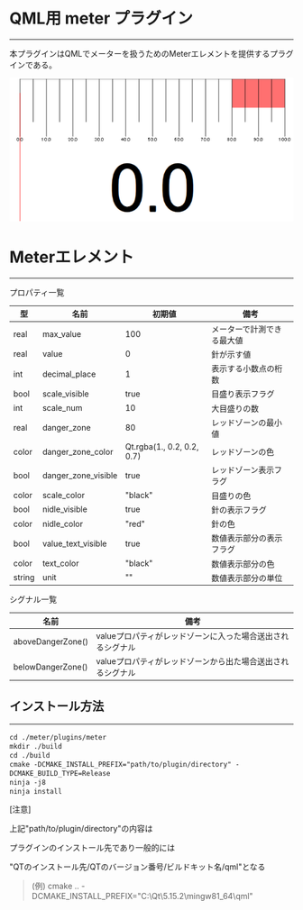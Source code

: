 # QML用 meter プラグイン

---

本プラグインはQMLでメーターを扱うためのMeterエレメントを提供するプラグインである。

![img1](./etc/for_readme.png)

# Meterエレメント

---

プロパティ一覧

| 型     | 名前                | 初期値                     | 備考                       |
| ------ | ------------------- | -------------------------- | -------------------------- |
| real   | max_value           | 100                        | メーターで計測できる最大値 |
| real   | value               | 0                          | 針が示す値                 |
| int    | decimal_place       | 1                          | 表示する小数点の桁数       |
| bool   | scale_visible       | true                       | 目盛り表示フラグ           |
| int    | scale_num           | 10                         | 大目盛りの数               |
| real   | danger_zone         | 80                         | レッドゾーンの最小値       |
| color  | danger_zone_color   | Qt.rgba(1., 0.2, 0.2, 0.7) | レッドゾーンの色           |
| bool   | danger_zone_visible | true                       | レッドゾーン表示フラグ     |
| color  | scale_color         | "black"                    | 目盛りの色                 |
| bool   | nidle_visible       | true                       | 針の表示フラグ             |
| color  | nidle_color         | "red"                      | 針の色                     |
| bool   | value_text_visible  | true                       | 数値表示部分の表示フラグ   |
| color  | text_color          | "black"                    | 数値表示部分の色           |
| string | unit                | ""                         | 数値表示部分の単位         |



シグナル一覧

| 名前              | 備考                                                        |
| ----------------- | ----------------------------------------------------------- |
| aboveDangerZone() | valueプロパティがレッドゾーンに入った場合送出されるシグナル |
| belowDangerZone() | valueプロパティがレッドゾーンから出た場合送出されるシグナル |



## インストール方法

---

```term
cd ./meter/plugins/meter
mkdir ./build
cd ./build
cmake -DCMAKE_INSTALL_PREFIX="path/to/plugin/directory" -DCMAKE_BUILD_TYPE=Release
ninja -j8
ninja install
```

[注意]

上記"path/to/plugin/directory"の内容は

プラグインのインストール先であり一般的には

"QTのインストール先/QTのバージョン番号/ビルドキット名/qml"となる

>  (例) cmake .. -DCMAKE_INSTALL_PREFIX="C:\Qt\5.15.2\mingw81_64\qml"

